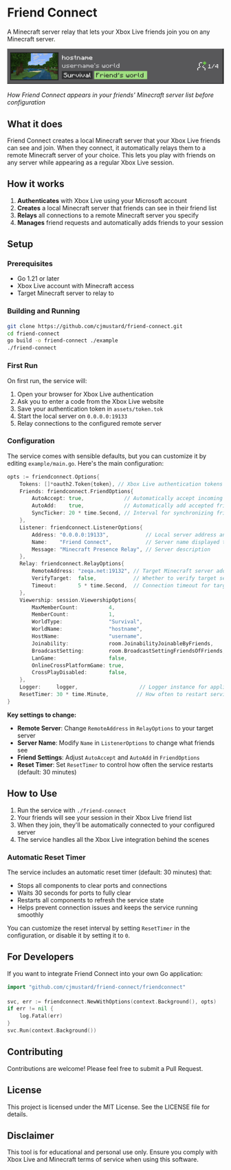 # Friend Connect

A Minecraft server relay that lets your Xbox Live friends join you on any Minecraft server.

![Friend Connect in Action](https://github.com/cjmustard/friend-connect/blob/main/assets/screenshot.png)

*How Friend Connect appears in your friends' Minecraft server list before configuration*

## What it does

Friend Connect creates a local Minecraft server that your Xbox Live friends can see and join. When they connect, it automatically relays them to a remote Minecraft server of your choice. This lets you play with friends on any server while appearing as a regular Xbox Live session.

## How it works

1. **Authenticates** with Xbox Live using your Microsoft account
2. **Creates** a local Minecraft server that friends can see in their friend list
3. **Relays** all connections to a remote Minecraft server you specify
4. **Manages** friend requests and automatically adds friends to your session

## Setup

### Prerequisites

- Go 1.21 or later
- Xbox Live account with Minecraft access
- Target Minecraft server to relay to

### Building and Running

```bash
git clone https://github.com/cjmustard/friend-connect.git
cd friend-connect
go build -o friend-connect ./example
./friend-connect
```

### First Run

On first run, the service will:
1. Open your browser for Xbox Live authentication
2. Ask you to enter a code from the Xbox Live website
3. Save your authentication token in `assets/token.tok`
4. Start the local server on `0.0.0.0:19133`
5. Relay connections to the configured remote server

### Configuration

The service comes with sensible defaults, but you can customize it by editing `example/main.go`. Here's the main configuration:

```go
opts := friendconnect.Options{
    Tokens: []*oauth2.Token{token}, // Xbox Live authentication tokens
    Friends: friendconnect.FriendOptions{
        AutoAccept: true,             // Automatically accept incoming friend requests
        AutoAdd:    true,             // Automatically add accepted friends to session
        SyncTicker: 20 * time.Second, // Interval for synchronizing friend list (rate limits when under 20s)
    },
    Listener: friendconnect.ListenerOptions{
        Address: "0.0.0.0:19133",            // Local server address and port
        Name:    "Friend Connect",           // Server name displayed to friends
        Message: "Minecraft Presence Relay", // Server description
    },
    Relay: friendconnect.RelayOptions{
        RemoteAddress: "zeqa.net:19132", // Target Minecraft server address
        VerifyTarget:  false,            // Whether to verify target server is reachable
        Timeout:       5 * time.Second,  // Connection timeout for target server
    },
    Viewership: session.ViewershipOptions{
        MaxMemberCount:          4,                                     // Maximum players allowed
        MemberCount:             1,                                     // Current player count
        WorldType:               "Survival",                            // Game mode type
        WorldName:               "hostname",                            // World/server name displayed
        HostName:                "username",                            // Session host name
        Joinability:             room.JoinabilityJoinableByFriends,     // Access control
        BroadcastSetting:        room.BroadcastSettingFriendsOfFriends, // Visibility level
        LanGame:                 false,                                 // Local network only
        OnlineCrossPlatformGame: true,                                  // Enable cross-platform play
        CrossPlayDisabled:       false,                                 // Disable cross-play
    },
    Logger:     logger,                    // Logger instance for application logging
    ResetTimer: 30 * time.Minute,         // How often to restart service to clear ports (default: 30 minutes)
}
```

**Key settings to change:**
- **Remote Server**: Change `RemoteAddress` in `RelayOptions` to your target server
- **Server Name**: Modify `Name` in `ListenerOptions` to change what friends see
- **Friend Settings**: Adjust `AutoAccept` and `AutoAdd` in `FriendOptions`
- **Reset Timer**: Set `ResetTimer` to control how often the service restarts (default: 30 minutes)

## How to Use

1. Run the service with `./friend-connect`
2. Your friends will see your session in their Xbox Live friend list
3. When they join, they'll be automatically connected to your configured server
4. The service handles all the Xbox Live integration behind the scenes

### Automatic Reset Timer

The service includes an automatic reset timer (default: 30 minutes) that:
- Stops all components to clear ports and connections
- Waits 30 seconds for ports to fully clear
- Restarts all components to refresh the service state
- Helps prevent connection issues and keeps the service running smoothly

You can customize the reset interval by setting `ResetTimer` in the configuration, or disable it by setting it to `0`.

## For Developers

If you want to integrate Friend Connect into your own Go application:

```go
import "github.com/cjmustard/friend-connect/friendconnect"

svc, err := friendconnect.NewWithOptions(context.Background(), opts)
if err != nil {
    log.Fatal(err)
}
svc.Run(context.Background())
```

## Contributing

Contributions are welcome! Please feel free to submit a Pull Request.

## License

This project is licensed under the MIT License. See the LICENSE file for details.

## Disclaimer

This tool is for educational and personal use only. Ensure you comply with Xbox Live and Minecraft terms of service when using this software.

